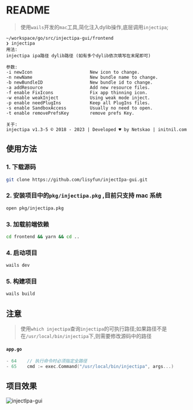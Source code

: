 # README

> 使用`wails`开发的`mac`工具,简化注入dylib操作,底层调用`injectipa`;
```shell
~/workspace/go/src/injectipa-gui/frontend 
❯ injectipa 
用法: 
injectipa ipa路径 dylib路径 (如有多个dylib依次填写在末尾即可)

参数: 
-i newIcon                      New icon to change.
-n newName                      New bundle name to change.
-b newBundleID                  New bundle id to change.
-a addResource                  Add new resource files.
-f enable FixIcons              Fix app thinning icon.
-w enable weakInject            Using weak mode inject.
-p enable needPlugIns           Keep all PlugIns files.
-s enable SandboxAccess         Usually no need to open.
-t enable removePrefsKey        remove prefs Key.

关于: 
injectipa v1.3-5 © 2018 - 2023 | Developed ♥︎ by Netskao | initnil.com 
```
## 使用方法
### 1. 下载源码
```sh
git clone https://github.com/lisyfun/injectIpa-gui.git
```

### 2. 安装项目中的`pkg/injectipa.pkg` ,目前只支持 mac 系统
```sh
open pkg/injectipa.pkg
```

### 3. 加载前端依赖
```sh
cd frontend && yarn && cd ..
```

### 4. 启动项目
```sh
wails dev
```

### 5. 构建项目
```sh
wails build
```

## 注意
> 使用`which injectipa`查询`injectipa`的可执行路径;如果路径不是在`/usr/local/bin/injectipa`下,则需要修改源码中的路径

#### `app.go`
```go
- 64	// 执行命令时必须指定全路径
- 65	cmd := exec.Command("/usr/local/bin/injectipa", args...)
```
## 项目效果
![injectIpa-gui](https://cdn.jsdelivr.net/gh/lisyfun/injectIpa-gui/doc/injectIpa-gui.gif)
